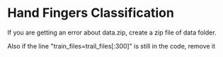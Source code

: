 # Hand Fingers Classification
 If you are getting an error about data.zip, create a zip file of data folder.
 
 Also if the line "train_files=trail_files[:300]" is still in the code, remove it
